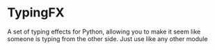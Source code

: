 # TypingFX
A set of typing effects for Python, allowing you to make it seem like someone is typing from the other side.
Just use like any other module
